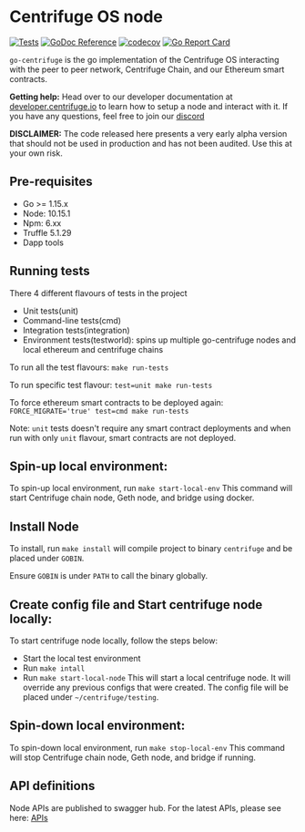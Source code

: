 # Centrifuge OS node 

[![Tests](https://github.com/centrifuge/go-centrifuge/actions/workflows/tests.yml/badge.svg?branch=develop)](https://github.com/centrifuge/go-centrifuge/actions/workflows/tests.yml)
[![GoDoc Reference](https://godoc.org/github.com/centrifuge/go-centrifuge?status.svg)](https://godoc.org/github.com/centrifuge/go-centrifuge)
[![codecov](https://codecov.io/gh/centrifuge/go-centrifuge/branch/develop/graph/badge.svg)](https://codecov.io/gh/centrifuge/go-centrifuge)
[![Go Report Card](https://goreportcard.com/badge/github.com/centrifuge/go-centrifuge)](https://goreportcard.com/report/github.com/centrifuge/go-centrifuge)

`go-centrifuge` is the go implementation of the Centrifuge OS interacting with the peer to peer network, Centrifuge Chain, and our Ethereum smart contracts. 

**Getting help:** Head over to our developer documentation at [developer.centrifuge.io](http://developer.centrifuge.io) to learn how to setup a node and interact with it. If you have any questions, feel free to join our [discord](https://centrifuge.io/discord) 

**DISCLAIMER:** The code released here presents a very early alpha version that should not be used in production and has not been audited. Use this at your own risk.

## Pre-requisites
- Go >= 1.15.x
- Node: 10.15.1
- Npm: 6.xx
- Truffle 5.1.29
- Dapp tools

## Running tests
There 4 different flavours of tests in the project
- Unit tests(unit)
- Command-line tests(cmd)
- Integration tests(integration)
- Environment tests(testworld): spins up multiple go-centrifuge nodes and local ethereum and centrifuge chains

To run all the test flavours: `make run-tests`

To run specific test flavour: `test=unit make run-tests`

To force ethereum smart contracts to be deployed again: `FORCE_MIGRATE='true' test=cmd make run-tests`

Note: `unit` tests doesn't require any smart contract deployments and when run with only `unit` flavour, smart contracts are not deployed.

## Spin-up local environment:
To spin-up local environment, run `make start-local-env`
This command will start Centrifuge chain node, Geth node, and bridge using docker.

## Install Node
To install, run `make install` will compile project to binary `centrifuge` and be placed under `GOBIN`.

Ensure `GOBIN` is under `PATH` to call the binary globally.

## Create config file and Start centrifuge node locally:
To start centrifuge node locally, follow the steps below:
- Start the local test environment
- Run `make intall`
- Run `make start-local-node`
This will start a local centrifuge node. It will override any previous configs that were created. The config file will be placed under `~/centrifuge/testing`.
  
## Spin-down local environment:
To spin-down local environment, run `make stop-local-env`
This command will stop Centrifuge chain node, Geth node, and bridge if running.

## API definitions
Node APIs are published to swagger hub. 
For the latest APIs, please see here: [APIs](https://app.swaggerhub.com/apis/centrifuge.io/cent-node/)

